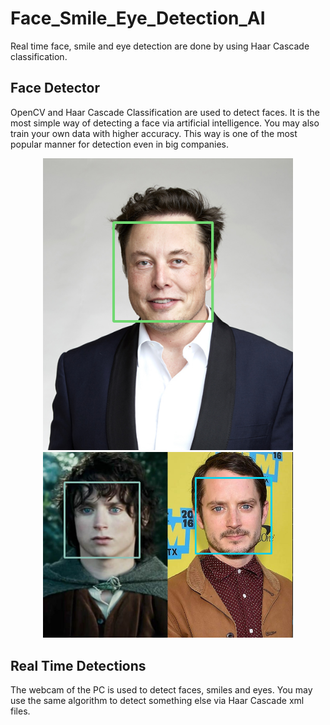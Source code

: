 # Face_Smile_Eye_Detection_AI
Real time face, smile and eye detection are done by using Haar Cascade classification. 

## Face Detector
OpenCV and Haar Cascade Classification are used to detect faces. It is the most simple way of detecting a face via artificial intelligence. You may also train your own data with
higher accuracy. This way is one of the most popular manner for detection even in big companies.

<p align="center">
  <img src="images/ElonMuskSS.PNG" width="400" title="ss1">
  <img src="images/MultipleFaceSS.PNG" width="400" title="ss2">
  
</p>

## Real Time Detections
The webcam of the PC is used to detect faces, smiles and eyes. You may use the same algorithm to detect something else via Haar Cascade xml files.   
